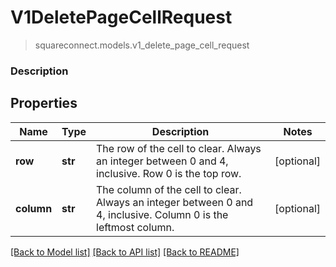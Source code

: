 # V1DeletePageCellRequest
> squareconnect.models.v1_delete_page_cell_request

### Description



## Properties
Name | Type | Description | Notes
------------ | ------------- | ------------- | -------------
**row** | **str** | The row of the cell to clear. Always an integer between 0 and 4, inclusive. Row 0 is the top row. | [optional] 
**column** | **str** | The column of the cell to clear. Always an integer between 0 and 4, inclusive. Column 0 is the leftmost column. | [optional] 

[[Back to Model list]](../README.md#documentation-for-models) [[Back to API list]](../README.md#documentation-for-api-endpoints) [[Back to README]](../README.md)


